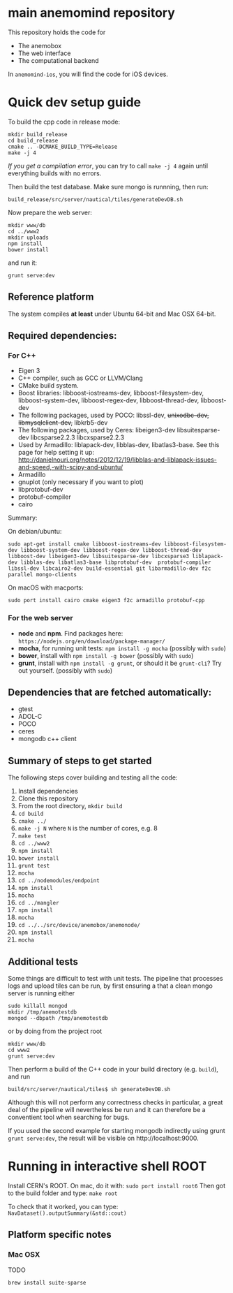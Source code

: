 # main anemomind repository
This repository holds the code for 
  * The anemobox
  * The web interface
  * The computational backend

In ```anemomind-ios```, you will find the code for iOS devices.

# Quick dev setup guide
To build the cpp code in release mode:
```
mkdir build_release
cd build_release
cmake .. -DCMAKE_BUILD_TYPE=Release
make -j 4
```
*If you get a compilation error*, you can try to call ```make -j 4``` again until everything builds with no errors.

Then build the test database. Make sure mongo is runnning, then run:
```
build_release/src/server/nautical/tiles/generateDevDB.sh
```
Now prepare the web server:
```
mkdir www/db
cd ../www2
mkdir uploads
npm install
bower install
```
and run it:

```
grunt serve:dev
```

## Reference platform
The system compiles **at least** under Ubuntu 64-bit and Mac OSX 64-bit.

## Required dependencies:
### For C++
  * Eigen 3
  * C++ compiler, such as GCC or LLVM/Clang
  * CMake build system.
  * Boost libraries: libboost-iostreams-dev, libboost-filesystem-dev, libboost-system-dev, libboost-regex-dev,
    libboost-thread-dev, libboost-dev
  * The following packages, used by POCO:
    libssl-dev, ~~unixodbc-dev, libmysqlclient-dev,~~ libkrb5-dev
  * The following packages, used by Ceres: libeigen3-dev libsuitesparse-dev libcsparse2.2.3 libcxsparse2.2.3
  * Used by Armadillo: liblapack-dev, libblas-dev, libatlas3-base. See this page for help setting it up:
    http://danielnouri.org/notes/2012/12/19/libblas-and-liblapack-issues-and-speed,-with-scipy-and-ubuntu/
  * Armadillo
  * gnuplot (only necessary if you want to plot)
  * libprotobuf-dev
  * protobuf-compiler
  * cairo


Summary:

On debian/ubuntu:

    sudo apt-get install cmake libboost-iostreams-dev libboost-filesystem-dev libboost-system-dev libboost-regex-dev libboost-thread-dev libboost-dev libeigen3-dev libsuitesparse-dev libcxsparse3 liblapack-dev libblas-dev libatlas3-base libprotobuf-dev  protobuf-compiler libssl-dev libcairo2-dev build-essential git libarmadillo-dev f2c parallel mongo-clients

On macOS with macports:

    sudo port install cairo cmake eigen3 f2c armadillo protobuf-cpp

### For the web server
  * **node** and **npm**. Find packages here: ```https://nodejs.org/en/download/package-manager/```
  * **mocha**, for running unit tests: ```npm install -g mocha``` (possibly with ```sudo```)
  * **bower**, install with ```npm install -g bower``` (possibly with ```sudo```)
  * **grunt**, install with ```npm install -g grunt```, or should it be ```grunt-cli```? Try out yourself. (possibly with ```sudo```)

## Dependencies that are fetched automatically:
  * gtest
  * ADOL-C
  * POCO
  * ceres
  * mongodb c++ client

## Summary of steps to get started
The following steps cover building and testing all the code:
  1. Install dependencies
  2. Clone this repository
  3. From the root directory,
     ```mkdir build```
  4. ```cd build```
  5. ```cmake ../```
  6. ```make -j N```
     where ```N``` is the number of cores, e.g. 8
  7. ```make test```
  8. ```cd ../www2```
  9. ```npm install```
  10. ```bower install```
  11. ```grunt test```
  12. ```mocha```
  13. ```cd ../nodemodules/endpoint```
  14. ```npm install```
  15. ```mocha```
  16. ```cd ../mangler```
  17. ```npm install```
  18. ```mocha```
  19. ```cd ../../src/device/anemobox/anemonode/```
  20. ```npm install```
  21. ```mocha```

## Additional tests
Some things are difficult to test with unit tests. The pipeline that 
processes logs and upload tiles can be run, by first ensuring a that
a clean mongo server is running either
```
sudo killall mongod
mkdir /tmp/anemotestdb
mongod --dbpath /tmp/anemotestdb
```
or by doing from the project root
```
mkdir www/db
cd www2
grunt serve:dev
```

Then perform a build of the C++ code in your build directory (e.g. ```build```),
and run 
```
build/src/server/nautical/tiles$ sh generateDevDB.sh
```
Although this will not perform any correctness checks in particular, a great deal of the pipeline will nevertheless be run and it can therefore be a conventient tool when searching for bugs.

If you used the second example for starting mongodb indirectly using grunt ```grunt serve:dev```, the result will be visible on http://localhost:9000.


# Running in interactive shell ROOT

Install CERN's ROOT. On mac, do it with: ```sudo port install root6```
Then got to the build folder and type:
```make root```

To check that it worked, you can type:
```NavDataset().outputSummary(&std::cout)```

## Platform specific notes

### Mac OSX

TODO

```
brew install suite-sparse
```
